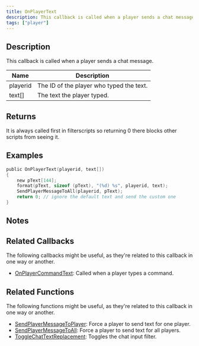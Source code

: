 ```yaml
---
title: OnPlayerText
description: This callback is called when a player sends a chat message.
tags: ["player"]
---
```


## Description

This callback is called when a player sends a chat message.

| Name     | Description                              |
| -------- | ---------------------------------------- |
| playerid | The ID of the player who typed the text. |
| text[]   | The text the player typed.               |

## Returns

It is always called first in filterscripts so returning 0 there blocks other scripts from seeing it.

## Examples

```c
public OnPlayerText(playerid, text[])
{
    new pText[144];
    format(pText, sizeof (pText), "(%d) %s", playerid, text);
    SendPlayerMessageToAll(playerid, pText);
    return 0; // ignore the default text and send the custom one
}
```

## Notes

<TipNPCCallbacks />

## Related Callbacks

The following callbacks might be useful, as they're related to this callback in one way or another. 

- [OnPlayerCommandText](OnPlayerCommandText): Called when a player types a command.

## Related Functions

The following functions might be useful, as they're related to this callback in one way or another. 

- [SendPlayerMessageToPlayer](../functions/SendPlayerMessageToPlayer): Force a player to send text for one player.
- [SendPlayerMessageToAll](../functions/SendPlayerMessageToAll): Force a player to send text for all players.
- [ToggleChatTextReplacement](../functions/ToggleChatTextReplacement): Toggles the chat input filter.
